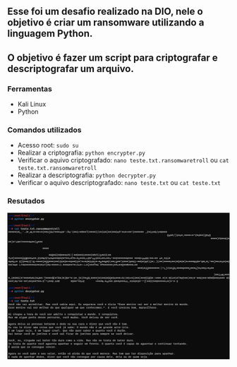 ## Esse foi um desafio realizado na DIO, nele o objetivo é criar um ransomware utilizando a linguagem Python.

## O objetivo é fazer um script para criptografar e descriptografar um arquivo.

### Ferramentas

- Kali Linux
- Python

### Comandos utilizados

- Acesso root: ``` sudo su ```
- Realizar a criptografia: ``` python encrypter.py ```
- Verificar o aquivo criptografado: ``` nano teste.txt.ransomwaretroll ``` ou ``` cat teste.txt.ransomwaretroll ```
- Realizar a descriptografia: ``` python decrypter.py ```
- Verificar o aquivo descriptografado: ``` nano teste.txt ``` ou ``` cat teste.txt ```

### Resutados

![Alt text](./desafio-ransomware.png "Optional title")
